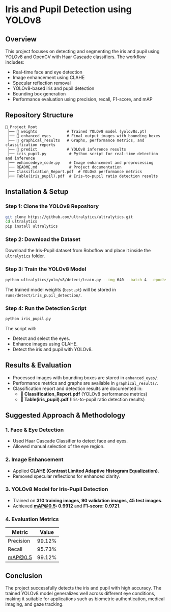 # Iris and Pupil Detection using YOLOv8

## Overview
This project focuses on detecting and segmenting the iris and pupil using YOLOv8 and OpenCV with Haar Cascade classifiers. The workflow includes:
- Real-time face and eye detection
- Image enhancement using CLAHE
- Specular reflection removal
- YOLOv8-based iris and pupil detection
- Bounding box generation
- Performance evaluation using precision, recall, F1-score, and mAP

## Repository Structure
```
📂 Project Root
 ├── 📂 weights             # Trained YOLOv8 model (yolov8s.pt)
 ├── 📂 enhanced_eyes       # Final output images with bounding boxes
 ├── 📂 graphical_results   # Graphs, performance metrics, and classification reports
 ├── 📂 predict             # YOLOv8 inference results
 ├── iris_pupil.py          # Python script for real-time detection and inference
 ├── enhancedeye_code.py    # Image enhancement and preprocessing
 ├── README.md              # Project documentation
 ├── Classification_Report.pdf  # YOLOv8 performance metrics
 ├── Table(iris_pupil).pdf  # Iris-to-pupil ratio detection results
```

## Installation & Setup
### Step 1: Clone the YOLOv8 Repository
```bash
git clone https://github.com/ultralytics/ultralytics.git
cd ultralytics
pip install ultralytics
```

### Step 2: Download the Dataset
Download the Iris-Pupil dataset from Roboflow and place it inside the `ultralytics` folder.

### Step 3: Train the YOLOv8 Model
```bash
python ultralytics/yolo/v8/detect/train.py --img 640 --batch 4 --epochs 100 --data irispupille/data.yaml --weights yolov8s.pt --name iris_pupil_detection
```
The trained model weights (`best.pt`) will be stored in `runs/detect/iris_pupil_detection/`.

### Step 4: Run the Detection Script
```bash
python iris_pupil.py
```
The script will:
- Detect and select the eyes.
- Enhance images using CLAHE.
- Detect the iris and pupil with YOLOv8.

## Results & Evaluation
- Processed images with bounding boxes are stored in `enhanced_eyes/`.
- Performance metrics and graphs are available in `graphical_results/`.
- Classification report and detection results are documented in:
  - **📄 Classification_Report.pdf** (YOLOv8 performance metrics)
  - **📄 Table(iris_pupil).pdf** (Iris-to-pupil ratio detection results)

## Suggested Approach & Methodology
### 1. Face & Eye Detection
- Used Haar Cascade Classifier to detect face and eyes.
- Allowed manual selection of the eye region.

### 2. Image Enhancement
- Applied **CLAHE (Contrast Limited Adaptive Histogram Equalization)**.
- Removed specular reflections for enhanced clarity.

### 3. YOLOv8 Model for Iris-Pupil Detection
- Trained on **310 training images, 90 validation images, 45 test images**.
- Achieved **mAP@0.5: 0.9912** and **F1-score: 0.9721**.

### 4. Evaluation Metrics
| Metric      | Value  |
|------------|--------|
| Precision  | 99.12% |
| Recall     | 95.73% |
| mAP@0.5    | 99.12% |

## Conclusion
The project successfully detects the iris and pupil with high accuracy. The trained YOLOv8 model generalizes well across different eye conditions, making it suitable for applications such as biometric authentication, medical imaging, and gaze tracking.
